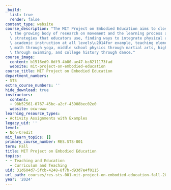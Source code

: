 ```yaml
---
_build:
  list: true
  render: false
content_type: website
course_description: "The MIT Project on Embodied Education aims to close the gap between\
  \ the growing body of research on movement and the learning process and the pedagogical\
  \ strategies that educators use, finding ways to integrate physical activity and\
  \ academic instruction at all levels\u2014for example, teaching elementary school\
  \ math through yoga, middle school physics through martial arts, high school science\
  \ through swimming, and college history through dance."
course_image:
  content: b1516ed9-0df9-4b80-ae47-bc8211173fad
  website: mit-project-on-embodied-education
course_title: MIT Project on Embodied Education
department_numbers:
- STS
extra_course_numbers: ''
hide_download: true
instructors:
  content:
  - 98b52561-0767-45bc-a2cf-45908bec02e0
  website: ocw-www
learning_resource_types:
- Activity Assignments with Examples
legacy_uid: ''
level:
- Non-Credit
mit_learn_topics: []
primary_course_number: RES.STS-001
term: Fall
title: MIT Project on Embodied Education
topics:
- - Teaching and Education
  - Curriculum and Teaching
uid: 31d604d7-5fcb-4248-8f7b-d93d7e4f0115
url_path: courses/res-sts-001-mit-project-on-embodied-education-fall-2024
year: '2024'
---
```


